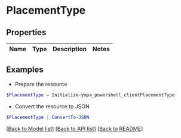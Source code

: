 # PlacementType
## Properties

Name | Type | Description | Notes
------------ | ------------- | ------------- | -------------

## Examples

- Prepare the resource
```powershell
$PlacementType = Initialize-ympa_powershell_clientPlacementType 
```

- Convert the resource to JSON
```powershell
$PlacementType | ConvertTo-JSON
```

[[Back to Model list]](../README.md#documentation-for-models) [[Back to API list]](../README.md#documentation-for-api-endpoints) [[Back to README]](../README.md)

